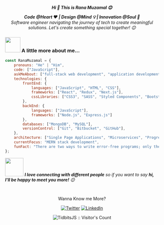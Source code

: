 <p align="center"> <em><b>Hi 👋 This is Rana Muzamal 😊</em>

 <p align="center"> <em><b>Code @Heart ❤️ | Design @Mind 💡 | Innovation @Soul 🤔</b></b><br/> Software engineer navigating the journey of tech to create meaningful solutions. Let's create something special together!</b> 😊</em>

### <img src="https://media.giphy.com/media/VgCDAzcKvsR6OM0uWg/giphy.gif" width="50"> A little more about me... 

```javascript
const RanaMuzamal = {
    pronouns: "He" | "Him",
    code: ["JavaScript"],
    askMeAbout: ["full-stack web development", "application development", "application architecture"],
    technologies: {
        frontEnd: {
            languages: ["JavaScript", "HTML", "CSS"],
            frameworks: ["React", "Redux", "Next.js"],
            cssLibraries: ["CSS3", "SASS", "Styled Components", "Bootstrap", "Tailwind CSS", "Chakra UI"]
        },
        backEnd: {
            languages: ["JavaScript"],
            frameworks: ["Node.js", "Express.js"]
        },
        databases: ["MongoDB", "MySQL"],
        versionControl: ["Git", "Bitbucket", "GitHub"],
    },
    architecture: ["Single Page Applications", "Microservices", "Progressive Web Applications"],
    currentFocus: "MERN stack development",
    funFact: "There are two ways to write error-free programs; only the third one works."
};

```
<img src="https://media.giphy.com/media/LnQjpWaON8nhr21vNW/giphy.gif" width="60"> <em><b>I love connecting with different people</b> so if you want to say <b>hi, I'll be happy to meet you more!</b> 😊</em>

<br>
<p align="center">Wanna Know me More?</p>

<p align="center">
 
<a href="https://twitter.com/RanaMuz10988803" target="_blank">
<img src="https://img.shields.io/badge/-Twitter-%231DA1F2" alt="Twitter" /></a> 

<a href="https://www.linkedin.com/in/rana-muzamal/" target="_blank">
<img src="https://img.shields.io/badge/-LinkedIn-%233781da" alt="LinkedIn"/></a>

</p>
<p align="center"><img src="https://visitor-badge.laobi.icu/badge?page_id=RanaMuzamal.RanaMuzamal" alt="TidbitsJS :: Visitor's Count" /></p>
